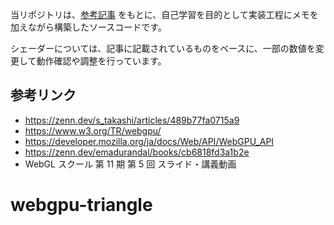 当リポジトリは、[参考記事](https://zenn.dev/s_takashi/articles/489b77fa0715a9) をもとに、自己学習を目的として実装工程にメモを加えながら構築したソースコードです。

シェーダーについては、記事に記載されているものをベースに、一部の数値を変更して動作確認や調整を行っています。

## 参考リンク

- https://zenn.dev/s_takashi/articles/489b77fa0715a9
- https://www.w3.org/TR/webgpu/
- https://developer.mozilla.org/ja/docs/Web/API/WebGPU_API
- https://zenn.dev/emadurandal/books/cb6818fd3a1b2e
- WebGL スクール 第 11 期 第 5 回 スライド・講義動画
# webgpu-triangle
